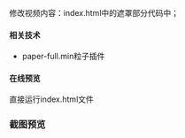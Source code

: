 修改视频内容：index.html中的遮罩部分代码中；

#### 相关技术
- paper-full.min粒子插件


#### 在线预览


直接运行index.html文件


### 截图预览
